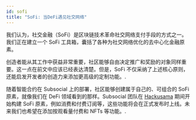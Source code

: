 ```yaml
---
id: sofi
title: "SoFi: 当DeFi遇见社交网络"
---
```


我们认为，社交金融（SoFi）是区块链技术革命社交网络支付手段的方式之一。我们正在建立一个 SoFi 工具箱，囊括了各种为社交网络优化的去中心化金融原素。

创造者能从其工作中获益非常重要，社区能够自由决定推广和奖励的对象同样重要。这一点在前文中应该已经表达清楚。但是，SoFi 不仅采纳了上述核心原则，还能启发开发者的创造力来添加更高级的定制功能。.

随着智能合约在 Subsocial 上的部署，社区能够创建属于自己的、可组合的 SoFi 原素，就像我们在 DeFi 领域看到的那样。Subsocial 团队在 [Hackusama](https://hackusama.devpost.com/project-gallery) 期间开始构建 SoFi 原素，例如消费和付费订阅等，这些功能将会在正式发布时上线。未来我们也希望在添加按观看量付费和 NFTs 等功能。.
